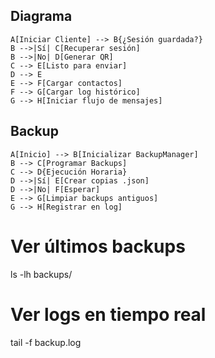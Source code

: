 ## Diagrama
    A[Iniciar Cliente] --> B{¿Sesión guardada?}
    B -->|Sí| C[Recuperar sesión]
    B -->|No| D[Generar QR]
    C --> E[Listo para enviar]
    D --> E
    E --> F[Cargar contactos]
    F --> G[Cargar log histórico]
    G --> H[Iniciar flujo de mensajes]

## Backup
    A[Inicio] --> B[Inicializar BackupManager]
    B --> C[Programar Backups]
    C --> D{Ejecución Horaria}
    D -->|Sí| E[Crear copias .json]
    D -->|No| F[Esperar]
    E --> G[Limpiar backups antiguos]
    G --> H[Registrar en log]


# Ver últimos backups
ls -lh backups/

# Ver logs en tiempo real
tail -f backup.log